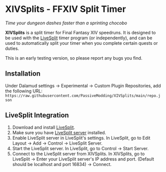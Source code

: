 # XIVSplits - FFXIV Split Timer
*Time your dungeon dashes faster than a sprinting chocobo*

**XIVSplits** is a split timer for Final Fantasy XIV speedruns. 
It is designed to be used with the [LiveSplit](http://livesplit.org/) timer program (or independently), 
and can be used to automatically split your timer when you complete certain quests or duties.

This is an early testing version, so please report any bugs you find.

## Installation
Under Dalamud settings -> Experimental -> Custom Plugin Repositories, add the following URL:
`https://raw.githubusercontent.com/PassiveModding/XIVSplits/main/repo.json`

## LiveSplit Integration
1. Download and install [LiveSplit](http://livesplit.org/).
2. Make sure you have [LiveSplit server](https://github.com/LiveSplit/LiveSplit.Server) installed. 
3. Enable LiveSplit server in LiveSplit's settings. In LiveSplit, go to Edit Layout -> Add -> Control -> LiveSplit Server.
5. Start the LiveSplit server. In LiveSplit, go to Control -> Start Server.
6. Connect to the LiveSplit server from XIVSplits. In XIVSplits, go to LiveSplit -> Enter your LiveSplit server's IP address and port. (Default should be localhost and port 16834) -> Connect.

